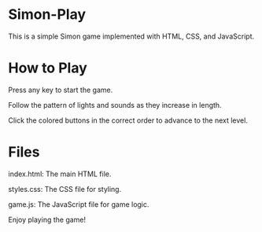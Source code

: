 # Simon-Play


This is a simple Simon game implemented with HTML, CSS, and JavaScript.



# How to Play

Press any key to start the game.

Follow the pattern of lights and sounds as they increase in length.

Click the colored buttons in the correct order to advance to the next level.


# Files
index.html: The main HTML file.

styles.css: The CSS file for styling.

game.js: The JavaScript file for game logic.

Enjoy playing the game!

